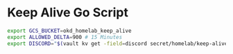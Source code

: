 # Keep Alive Go Script

```bash
export GCS_BUCKET=okd_homelab_keep_alive
export ALLOWED_DELTA=900 # 15 Minutes
export DISCORD="$(vault kv get -field=discord secret/homelab/keep-alive)"
```
